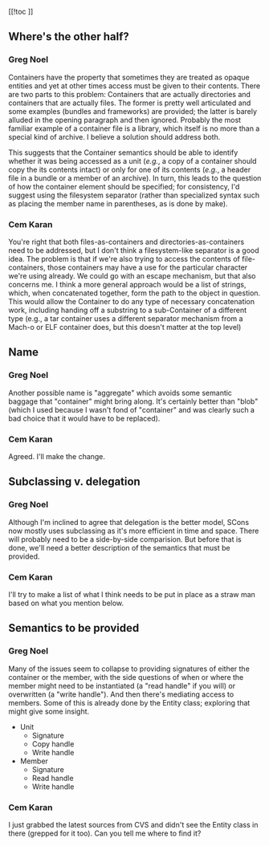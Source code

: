 
[[!toc ]] 
## Where's the other half?


### Greg Noel

Containers have the property that sometimes they are treated as opaque entities and yet at other times access must be given to their contents.  There are two parts to this problem: Containers that are actually directories and containers that are actually files.  The former is pretty well articulated and some examples (bundles and frameworks) are provided; the latter is barely alluded in the opening paragraph and then ignored.  Probably the most familiar example of a container file is a library, which itself is no more than a special kind of archive.  I believe a solution should address both. 

This suggests that the Container semantics should be able to identify whether it was being accessed as a unit (_e.g._, a copy of a container should copy the its contents intact) or only for one of its contents (_e.g._, a header file in a bundle or a member of an archive).  In turn, this leads to the question of how the container element should be specified; for consistency, I'd suggest using the filesystem separator (rather than specialized syntax such as placing the member name in parentheses, as is done by make). 


### Cem Karan

You're right that both files-as-containers and directories-as-containers need to be addressed, but I don't think a filesystem-like separator is a good idea.  The problem is that if we're also trying to access the contents of file-containers, those containers may have a use for the particular character we're using already.  We could go with an escape mechanism, but that also concerns me.  I think a more general approach would be a list of strings, which, when concatenated together, form the path to the object in question.  This would allow the Container to do any type of necessary concatenation work, including handing off a substring to a sub-Container of a different type (e.g., a tar container uses a different separator mechanism from a Mach-o or ELF container does, but this doesn't matter at the top level) 


## Name


### Greg Noel

Another possible name is "aggregate" which avoids some semantic baggage that "container" might bring along.  It's certainly better than "blob" (which I used because I wasn't fond of "container" and was clearly such a bad choice that it would have to be replaced). 


### Cem Karan

Agreed.  I'll make the change. 


## Subclassing v. delegation


### Greg Noel

Although I'm inclined to agree that delegation is the better model, SCons now mostly uses subclassing as it's more efficient in time and space.  There will probably need to be a side-by-side comparision.  But before that is done, we'll need a better description of the semantics that must be provided. 


### Cem Karan

I'll try to make a list of what I think needs to be put in place as a straw man based on what you mention below. 


## Semantics to be provided


### Greg Noel

Many of the issues seem to collapse to providing signatures of either the container or the member, with the side questions of when or where the member might need to be instantiated (a "read handle" if you will) or overwritten (a "write handle").  And then there's mediating access to members.  Some of this is already done by the Entity class; exploring that might give some insight. 

* Unit 
   * Signature 
   * Copy handle 
   * Write handle 
* Member 
   * Signature 
   * Read handle 
   * Write handle 

### Cem Karan

I just grabbed the latest sources from CVS and didn't see the Entity class in there (grepped for it too).  Can you tell me where to find it? 
